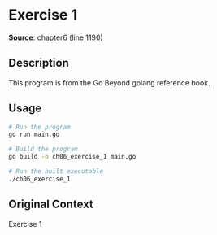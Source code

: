 # Exercise 1

**Source**: chapter6 (line 1190)

## Description

This program is from the Go Beyond golang reference book.

## Usage

```bash
# Run the program
go run main.go

# Build the program
go build -o ch06_exercise_1 main.go

# Run the built executable
./ch06_exercise_1
```

## Original Context

Exercise 1
